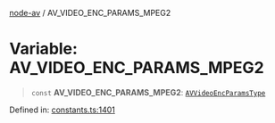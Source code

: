 [node-av](../globals.md) / AV\_VIDEO\_ENC\_PARAMS\_MPEG2

# Variable: AV\_VIDEO\_ENC\_PARAMS\_MPEG2

> `const` **AV\_VIDEO\_ENC\_PARAMS\_MPEG2**: [`AVVideoEncParamsType`](../type-aliases/AVVideoEncParamsType.md)

Defined in: [constants.ts:1401](https://github.com/seydx/av/blob/f8631fc881b394300b1479f511d55cf1c370a87f/src/constants/constants.ts#L1401)
